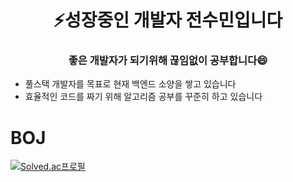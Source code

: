 <h1 align="center">⚡성장중인 개발자 전수민입니다</h1>
<h3 align="center">좋은 개발자가 되기위해 끊임없이 공부합니다😄</h3>

- 풀스택 개발자를 목표로 현재 백엔드 소양을 쌓고 있습니다
- 효율적인 코드를 짜기 위해 알고리즘 공부를 꾸준히 하고 있습니다


# BOJ
[![Solved.ac프로필](http://mazassumnida.wtf/api/v2/generate_badge?boj=turong92)](https://solved.ac/turong92)




<!--
**turong92/turong92** is a ✨ _special_ ✨ repository because its `README.md` (this file) appears on your GitHub profile.

Here are some ideas to get you started:

- 🔭 I’m currently working on ...
- 🌱 I’m currently learning ...
- 👯 I’m looking to collaborate on ...
- 🤔 I’m looking for help with ...
- 💬 Ask me about ...
- 📫 How to reach me: ...
- 😄 Pronouns: ...
- ⚡ Fun fact: ...
-->
